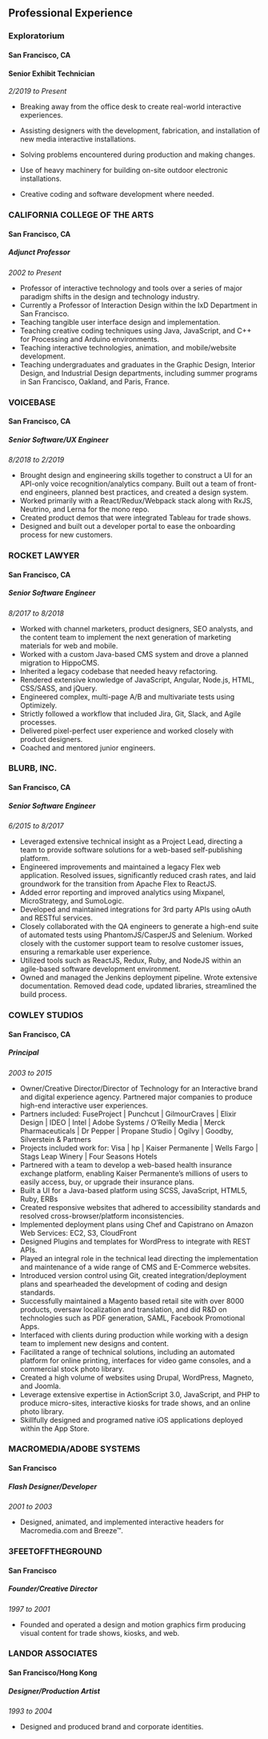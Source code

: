 ## Professional Experience
 
### Exploratorium 
#### San Francisco, CA
#### Senior Exhibit Technician 
_2/2019 to Present_ 

* Breaking away from the office desk to create real-world interactive experiences.
* Assisting designers with the development, fabrication, and installation of new media interactive installations.

* Solving problems encountered during production and making changes.
* Use of heavy machinery for building on-site outdoor electronic installations.
* Creative coding and software development where needed.
 
### CALIFORNIA COLLEGE OF THE ARTS
#### San Francisco, CA
##### Adjunct Professor
_2002 to Present_

* Professor of interactive technology and tools over a series of major paradigm shifts in the design and technology industry.
* Currently a Professor of Interaction Design within the IxD Department in San Francisco.
* Teaching tangible user interface design and implementation.
* Teaching creative coding techniques using Java, JavaScript, and C++ for Processing and Arduino environments.
* Teaching interactive technologies, animation, and mobile/website development. 
* Teaching undergraduates and graduates in the Graphic Design, Interior Design, and Industrial Design departments, including summer programs in San Francisco, Oakland, and Paris, France.
 
### VOICEBASE
#### San Francisco, CA
##### Senior Software/UX Engineer
_8/2018 to 2/2019_

* Brought design and engineering skills together to construct a UI for an API-only voice recognition/analytics company. Built out a team of front-end engineers, planned best practices, and created a design system. 
* Worked primarily with a React/Redux/Webpack stack along with RxJS, Neutrino, and Lerna for the mono repo.
* Created product demos that were integrated Tableau for trade shows.
* Designed and built out a developer portal to ease the onboarding process for new customers.
 
### ROCKET LAWYER
#### San Francisco, CA
##### Senior Software Engineer 
_8/2017 to 8/2018_

* Worked with channel marketers, product designers, SEO analysts, and the content team to implement the next generation of marketing materials for web and mobile. 
* Worked with a custom Java-based CMS system and drove a planned migration to HippoCMS.
* Inherited a legacy codebase that needed heavy refactoring.
* Rendered extensive knowledge of JavaScript, Angular, Node.js, HTML, CSS/SASS, and jQuery.
* Engineered complex, multi-page A/B and multivariate tests using Optimizely.
* Strictly followed a workflow that included Jira, Git, Slack, and Agile processes.
* Delivered pixel-perfect user experience and worked closely with product designers.
* Coached and mentored junior engineers.
 
### BLURB, INC.
#### San Francisco, CA
##### Senior Software Engineer
_6/2015 to 8/2017_ 

* Leveraged extensive technical insight as a Project Lead, directing a team to provide software solutions for a web-based self-publishing platform. 
* Engineered improvements and maintained a legacy Flex web application. Resolved issues, significantly reduced crash rates, and laid groundwork for the transition from Apache Flex to ReactJS.
* Added error reporting and improved analytics using Mixpanel, MicroStrategy, and SumoLogic.
* Developed and maintained integrations for 3rd party APIs using oAuth and RESTful services.
* Closely collaborated with the QA engineers to generate a high-end suite of automated tests using PhantomJS/CasperJS and Selenium. Worked closely with the customer support team to resolve customer issues, ensuring a remarkable user experience.
* Utilized tools such as ReactJS, Redux, Ruby, and NodeJS within an agile-based software development environment.
* Owned and managed the Jenkins deployment pipeline. Wrote extensive documentation. Removed dead code, updated libraries, streamlined the build process.
 
### COWLEY STUDIOS
#### San Francisco, CA
##### Principal
_2003 to 2015_

* Owner/Creative Director/Director of Technology for an Interactive brand and digital experience agency. Partnered major companies to produce high-end interactive user experiences. 
* Partners included: FuseProject | Punchcut | GilmourCraves | Elixir Design | IDEO | Intel | Adobe Systems / O’Reilly Media | Merck Pharmaceuticals | Dr Pepper | Propane Studio | Ogilvy | Goodby, Silverstein & Partners 
* Projects included work for: Visa | hp | Kaiser Permanente | Wells Fargo | Stags Leap Winery | Four Seasons Hotels
* Partnered with a team to develop a web-based health insurance exchange platform, enabling Kaiser Permanente’s millions of users to easily access, buy, or upgrade their insurance plans.
* Built a UI for a Java-based platform using SCSS, JavaScript, HTML5, Ruby, ERBs
* Created responsive websites that adhered to accessibility standards and resolved cross-browser/platform inconsistencies.
* Implemented deployment plans using Chef and Capistrano on Amazon Web Services: EC2, S3, CloudFront
* Designed Plugins and templates for WordPress to integrate with REST APIs.
* Played an integral role in the technical lead directing the implementation and maintenance of a wide range of CMS and E-Commerce websites.
* Introduced version control using Git, created integration/deployment plans and spearheaded the development of coding and design standards.
* Successfully maintained a Magento based retail site with over 8000 products, oversaw localization and translation, and did R&D on technologies such as PDF generation, SAML, Facebook Promotional Apps.
* Interfaced with clients during production while working with a design team to implement new designs and content.
* Facilitated a range of technical solutions, including an automated platform for online printing, interfaces for video game consoles, and a commercial stock photo library.
* Created a high volume of websites using Drupal, WordPress, Magneto, and Joomla.
* Leverage extensive expertise in ActionScript 3.0, JavaScript, and PHP to produce micro-sites, interactive kiosks for trade shows, and an online photo library.
* Skillfully designed and programed native iOS applications deployed within the App Store.
 
### MACROMEDIA/ADOBE SYSTEMS
#### San Francisco
##### Flash Designer/Developer
_2001 to 2003_

* Designed, animated, and implemented interactive headers for Macromedia.com and Breeze™.
 
### 3FEETOFFTHEGROUND
#### San Francisco
##### Founder/Creative Director
_1997 to 2001_

* Founded and operated a design and motion graphics firm producing visual content for trade shows, kiosks, and web.
 
### LANDOR ASSOCIATES
#### San Francisco/Hong Kong
##### Designer/Production Artist
_1993 to 2004_

* Designed and produced brand and corporate identities.
 
